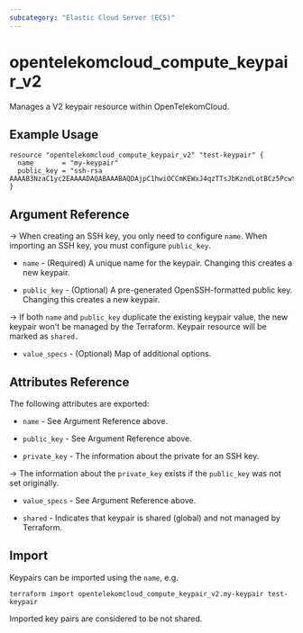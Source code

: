 ```yaml
---
subcategory: "Elastic Cloud Server (ECS)"
---
```


# opentelekomcloud_compute_keypair_v2

Manages a V2 keypair resource within OpenTelekomCloud.

## Example Usage

```hcl
resource "opentelekomcloud_compute_keypair_v2" "test-keypair" {
  name       = "my-keypair"
  public_key = "ssh-rsa AAAAB3NzaC1yc2EAAAADAQABAAABAQDAjpC1hwiOCCmKEWxJ4qzTTsJbKzndLotBCz5PcwtUnflmU+gHJtWMZKpuEGVi29h0A/+ydKek1O18k10Ff+4tyFjiHDQAnOfgWf7+b1yK+qDip3X1C0UPMbwHlTfSGWLGZqd9LvEFx9k3h/M+VtMvwR1lJ9LUyTAImnNjWG7TaIPmui30HvM2UiFEmqkr4ijq45MyX2+fLIePLRIF61p4whjHAQYufqyno3BS48icQb4p6iVEZPo4AE2o9oIyQvj2mx4dk5Y8CgSETOZTYDOR3rU2fZTRDRgPJDH9FWvQjF5tA0p3d9CoWWd2s6GKKbfoUIi8R/Db1BSPJwkqB"
}
```

## Argument Reference

->
When creating an SSH key, you only need to configure `name`. When importing an SSH key, you must configure `public_key`.

* `name` - (Required) A unique name for the keypair. Changing this creates a new keypair.

* `public_key` - (Optional) A pre-generated OpenSSH-formatted public key.
  Changing this creates a new keypair.

->
If both `name` and `public_key` duplicate the existing keypair value, the new keypair won't be
managed by the Terraform. Keypair resource will be marked as `shared.`

* `value_specs` - (Optional) Map of additional options.

## Attributes Reference

The following attributes are exported:

* `name` - See Argument Reference above.

* `public_key` - See Argument Reference above.

* `private_key` - The information about the private for an SSH key.

->
The information about the `private_key` exists if the `public_key` was not set originally.

* `value_specs` - See Argument Reference above.

* `shared` - Indicates that keypair is shared (global) and not managed by Terraform.

## Import

Keypairs can be imported using the `name`, e.g.

```shell
terraform import opentelekomcloud_compute_keypair_v2.my-keypair test-keypair
```

Imported key pairs are considered to be not shared.
